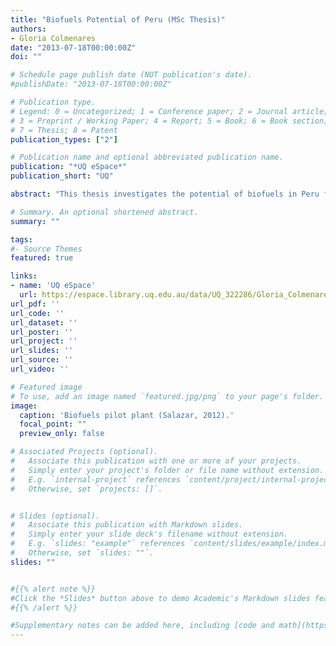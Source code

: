 ```yaml
---
title: "Biofuels Potential of Peru (MSc Thesis)"
authors:
- Gloria Colmenares
date: "2013-07-18T00:00:00Z"
doi: ""

# Schedule page publish date (NOT publication's date).
#publishDate: "2013-07-18T00:00:00Z"

# Publication type.
# Legend: 0 = Uncategorized; 1 = Conference paper; 2 = Journal article;
# 3 = Preprint / Working Paper; 4 = Report; 5 = Book; 6 = Book section;
# 7 = Thesis; 8 = Patent
publication_types: ["2"]

# Publication name and optional abbreviated publication name.
publication: "*UQ eSpace*"
publication_short: "UQ"

abstract: "This thesis investigates the potential of biofuels in Peru for 2020 using 8 Peruvian natural resources available in 2012, in the search for low carbon and clean sources of transport energy. Long-term polices for the transport sector require detailed planning and evaluation of current and possible future scenarios, in order to design and implement effective policy tools. This research examines the effect of the introduction of emerging technologies in three fossil fuel scenarios (low, moderate and high), combined with three proposed biofuel policies, in the search for supply-demand optimisation for the transport sector in 2020. The results show that biofuel policies would not be efficient or sustainable with current technologies, and further promotion of investments in pilots for second and third generation biofuels would be required to find unrestrained substitutes for diesel and gasoline fuels. These pilots could provide an opportunity platform and beneficial strategy for business and R&D cooperation between developing and developed countries, for all parties. Finally, it is proposed that a combination of electric hybrid cars with 2nd and 3rd generation biofuels would be an optimal scenario for long-term transport energy management in 2020-2035."

# Summary. An optional shortened abstract.
summary: ""

tags:
#- Source Themes
featured: true

links:
- name: 'UQ eSpace'
  url: https://espace.library.uq.edu.au/data/UQ_322286/Gloria_Colmenares_Final_thesis.pdf?dsi_version=e4ab1c26566c2551551817d54e67585a&Expires=1606998619&Key-Pair-Id=APKAJKNBJ4MJBJNC6NLQ&Signature=Nx30pB7ct8JGKNzVr4Ej9unQsdMtQt2Vw99WqEDgjpq1RFXOzJkkkFWa0XEkiw4k0k98LT4gMn3ZF8Tlb6NkoRaf-kvT7ekwwctrA7PXg6-vIx7Vp16r4AW70FWbmEW8CYBpuirIqC7tRGubeHTxETn5eZh1PCGZhZna8mMrTGD~LmJXGSNUwXzcH7pRMCKtKgN-QIkK56t49Ia6mg-s~yz02Cf5lH4cfpIIdgjZc5niB4eTPU1tehjujgxx5HA2FWqCOEFIfFcNcwUOU4tdA3-LnOUrh9bNZgoZ6f~6nEUO2JpDVSTC-n-p9d3GYamSopVBJtw8KQICek~Xe~f2DQ__
url_pdf: ''
url_code: ''
url_dataset: ''
url_poster: ''
url_project: ''
url_slides: ''
url_source: ''
url_video: ''

# Featured image
# To use, add an image named `featured.jpg/png` to your page's folder. 
image:
  caption: 'Biofuels pilot plant (Salazar, 2012).'
  focal_point: ""
  preview_only: false

# Associated Projects (optional).
#   Associate this publication with one or more of your projects.
#   Simply enter your project's folder or file name without extension.
#   E.g. `internal-project` references `content/project/internal-project/index.md`.
#   Otherwise, set `projects: []`.


# Slides (optional).
#   Associate this publication with Markdown slides.
#   Simply enter your slide deck's filename without extension.
#   E.g. `slides: "example"` references `content/slides/example/index.md`.
#   Otherwise, set `slides: ""`.
slides: ""


#{{% alert note %}}
#Click the *Slides* button above to demo Academic's Markdown slides feature.
#{{% /alert %}}

#Supplementary notes can be added here, including [code and math](https://sourcethemes.com/academic/docs/writing-markdown-latex/).
---
```

